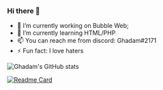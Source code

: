 ### Hi there 👋

- 🔭 I’m currently working on Bubble Web;
- 🌱 I’m currently learning HTML/PHP
- 📫 You can reach me from discord: Ghadam#2171 
- ⚡ Fun fact: I love haters

![Ghadam's GitHub stats](https://github-readme-stats.vercel.app/api?username=GhadamSup&show_icons=true&theme=radical)

[![Readme Card](https://github-readme-stats.vercel.app/api/pin/?username=anuraghazra&repo=github-readme-stats)](https://github.com/anuraghazra/github-readme-stats)

<!--
**GhadamSup/GhadamSup** is a ✨ _special_ ✨ repository because its `README.md` (this file) appears on your GitHub profile.

Here are some ideas to get you started:

- 🔭 I’m currently working on ...
- 🌱 I’m currently learning ...
- 👯 I’m looking to collaborate on ...
- 🤔 I’m looking for help with ...
- 💬 Ask me about ...
- 📫 How to reach me: ...
- 😄 Pronouns: ...
- ⚡ Fun fact: ...
-->
